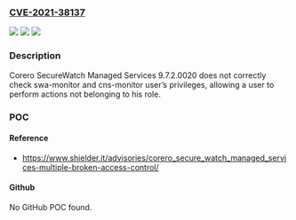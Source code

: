### [CVE-2021-38137](https://cve.mitre.org/cgi-bin/cvename.cgi?name=CVE-2021-38137)
![](https://img.shields.io/static/v1?label=Product&message=n%2Fa&color=blue)
![](https://img.shields.io/static/v1?label=Version&message=n%2Fa&color=blue)
![](https://img.shields.io/static/v1?label=Vulnerability&message=n%2Fa&color=brighgreen)

### Description

Corero SecureWatch Managed Services 9.7.2.0020 does not correctly check swa-monitor and cns-monitor user’s privileges, allowing a user to perform actions not belonging to his role.

### POC

#### Reference
- https://www.shielder.it/advisories/corero_secure_watch_managed_services-multiple-broken-access-control/

#### Github
No GitHub POC found.

